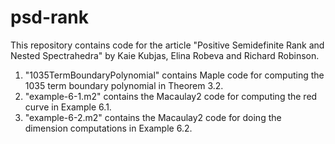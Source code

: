 # psd-rank

This repository contains code for the article "Positive Semidefinite Rank and Nested Spectrahedra" by Kaie Kubjas, Elina Robeva and Richard Robinson.

1) "1035TermBoundaryPolynomial" contains Maple code for computing the 1035 term boundary polynomial in Theorem 3.2.
2) "example-6-1.m2" contains the Macaulay2 code for computing the red curve in Example 6.1.
3) "example-6-2.m2" contains the Macaulay2 code for doing the dimension computations in Example 6.2.
